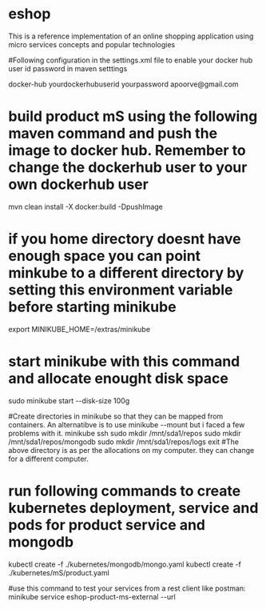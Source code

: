 # eshop
This is a reference implementation of an online shopping application using micro services concepts and popular technologies



#Following configuration in the settings.xml file to enable your docker hub user id password in maven setttings

<server>
  <id>docker-hub</id>
  <username>yourdockerhubuserid</username>
  <password>yourpassword</password>
  <configuration>
    <email>apoorve@gmail.com</email>
  </configuration>
</server>

# build product mS using the following maven command and push the image to docker hub. Remember to change the dockerhub user to your own dockerhub user
mvn clean install -X docker:build -DpushImage


# if you home directory doesnt have enough space you can point minkube to a different directory by setting this environment variable before starting minikube

export MINIKUBE_HOME=/extras/minikube

# start minikube with this command and allocate enought disk space
sudo minikube start --disk-size 100g





#Create directories in minikube so that they can be mapped from containers. An alternatibve is to use minikube --mount but i faced a few problems with it. 
minikube ssh
sudo mkdir /mnt/sda1/repos
sudo mkdir /mnt/sda1/repos/mongodb
sudo mkdir /mnt/sda1/repos/logs
exit
#The above directory is as per the allocations on my computer. they can change for a different computer.




#


# run following commands to create kubernetes deployment, service and pods for product service and mongodb
kubectl create -f ./kubernetes/mongodb/mongo.yaml
kubectl create -f ./kubernetes/mS/product.yaml


#use this command to test your services from a rest client like postman:
minikube service eshop-product-ms-external --url
